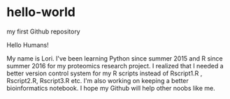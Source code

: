# hello-world
my first Github repository

Hello Humans!

My name is Lori. I've been learning Python since summer 2015 and R since summer 2016 for my proteomics research project. I realized that I needed a better version control system for my R scripts instead of Rscript1.R , Rscript2.R, Rscript3.R etc. I'm also working on keeping a better bioinformatics notebook. I hope my Github will help other noobs like me.
